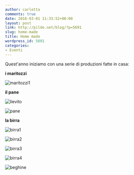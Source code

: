 ```yaml
---
author: carlotta
comments: true
date: 2016-03-01 11:33:52+00:00
layout: post
link: http://pilde.net/blog/?p=5691
slug: home-made
title: Home made
wordpress_id: 5691
categories:
- Eventi
---
```


Quest'anno iniziamo con una serie di produzioni fatte in casa:

**i maritozzi**

![maritozzi1]({{baseurl}}/uploads/2016/06/maritozzi1.jpg)


**il pane**

![lievito]({{baseurl}}/uploads/2016/06/lievito.jpg)


 ![pane]({{baseurl}}/uploads/2016/06/pane.jpg)




**la birra**

![birra1]({{baseurl}}/uploads/2016/06/birra1.jpg)


 ![birra2]({{baseurl}}/uploads/2016/06/birra2.jpg)


 ![birra3]({{baseurl}}/uploads/2016/06/birra3.jpg)


 ![birra4]({{baseurl}}/uploads/2016/06/birra4.jpg)


 ![beghine]({{baseurl}}/uploads/2016/06/beghine.jpg)



